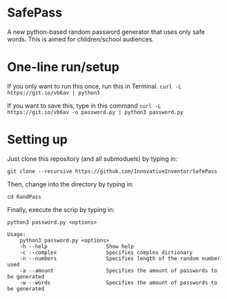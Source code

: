 # SafePass
A new python-based random password generator that uses only safe words. This is aimed for children/school audiences.

# One-line run/setup
If you only want to run this once, run this in Terminal.
`curl -L https://git.io/vb6av | python3`

If you want to save this, type in this command
`curl -L https://git.io/vb6av -o password.py | python3 password.py`

# Setting up
Just clone this repository (and all submoduels) by typing in:
```
git clone --recursive https://github.com/InnovativeInventor/SafePass
```
Then, change into the directory by typing in:
```
cd RandPass
```
Finally, execute the scrip by typing in:
```
python3 password.py <options>

Usage:
    python3 password.py <options>
    -h --help                   Show help
    -c --complex                Specifies complex dictionary
    -n --numbers                Specifies length of the random number used
    -a --amount                 Specifies the amount of passwords to be generated
    -w --words                  Specifies the amount of passwords to be generated
```
